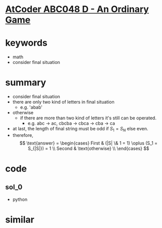 # [AtCoder ABC048 D - An Ordinary Game](https://atcoder.jp/contests/abc048/tasks/arc064_b)


# keywords 
- math 
- consider final situation


# summary 
- consider final situation
- there are only two kind of letters in final situation 
  - e.g. 'abab'
- otherwise
  - if there are more than two kind of letters it's still can be operated.
    - e.g. abc -> ac, cbcba -> cbca -> cba -> ca
- at last, the length of final string must be odd if $S_1 = S_N$ else even.
- therefore, 
$$
\text{answer} = 
\begin{cases}
First & (|S| \& 1 = 1) \oplus (S_1 = S_{|S|}) = 1 \\
Second & \text{otherwise} \\
\end{cases}
$$



# code 
## sol_0
- python

# similar 
